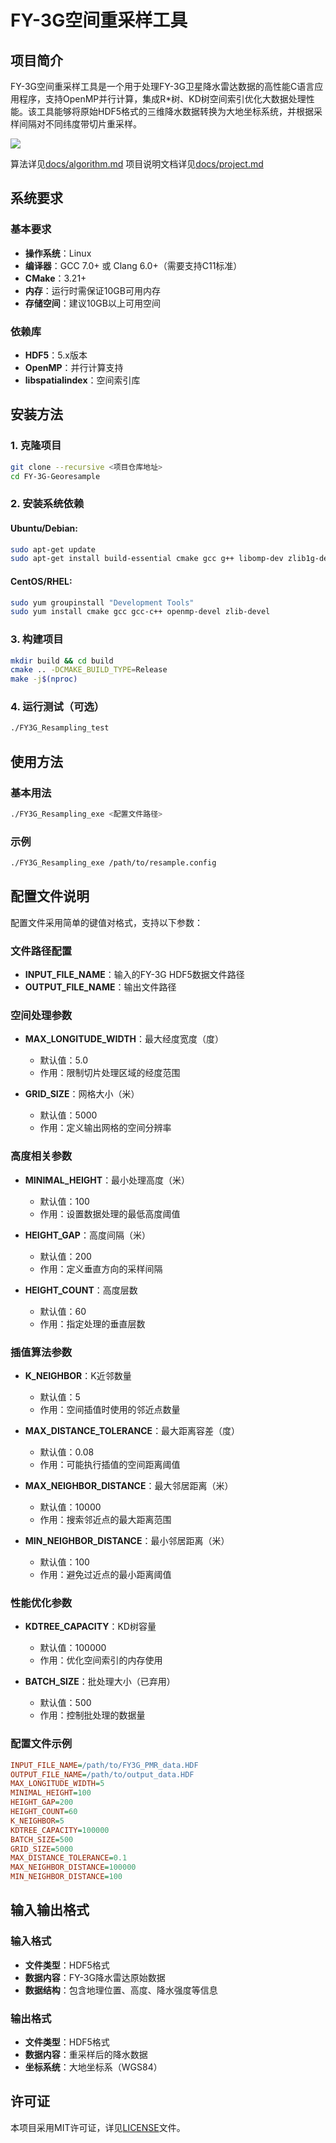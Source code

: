 # FY-3G空间重采样工具

## 项目简介

FY-3G空间重采样工具是一个用于处理FY-3G卫星降水雷达数据的高性能C语言应用程序，支持OpenMP并行计算，集成R*树、KD树空间索引优化大数据处理性能。该工具能够将原始HDF5格式的三维降水数据转换为大地坐标系统，并根据采样间隔对不同纬度带切片重采样。

![](https://cdn.jsdelivr.net/gh/HereIsZephyrus/zephyrus.img/images/blog/FY-3Gdemo.png)

算法详见[docs/algorithm.md](docs/algorithm.md)
项目说明文档详见[docs/project.md](docs/project.md)

## 系统要求

### 基本要求
- **操作系统**：Linux
- **编译器**：GCC 7.0+ 或 Clang 6.0+（需要支持C11标准）
- **CMake**：3.21+
- **内存**：运行时需保证10GB可用内存
- **存储空间**：建议10GB以上可用空间

### 依赖库
- **HDF5**：5.x版本
- **OpenMP**：并行计算支持
- **libspatialindex**：空间索引库

## 安装方法

### 1. 克隆项目
```bash
git clone --recursive <项目仓库地址>
cd FY-3G-Georesample
```

### 2. 安装系统依赖
#### Ubuntu/Debian:
```bash
sudo apt-get update
sudo apt-get install build-essential cmake gcc g++ libomp-dev zlib1g-dev
```

#### CentOS/RHEL:
```bash
sudo yum groupinstall "Development Tools"
sudo yum install cmake gcc gcc-c++ openmp-devel zlib-devel
```

### 3. 构建项目
```bash
mkdir build && cd build
cmake .. -DCMAKE_BUILD_TYPE=Release
make -j$(nproc)
```

### 4. 运行测试（可选）
```bash
./FY3G_Resampling_test
```

## 使用方法

### 基本用法
```bash
./FY3G_Resampling_exe <配置文件路径>
```

### 示例
```bash
./FY3G_Resampling_exe /path/to/resample.config
```

## 配置文件说明

配置文件采用简单的键值对格式，支持以下参数：

### 文件路径配置
- **INPUT_FILE_NAME**：输入的FY-3G HDF5数据文件路径
- **OUTPUT_FILE_NAME**：输出文件路径

### 空间处理参数
- **MAX_LONGITUDE_WIDTH**：最大经度宽度（度）
  - 默认值：5.0
  - 作用：限制切片处理区域的经度范围

- **GRID_SIZE**：网格大小（米）
  - 默认值：5000
  - 作用：定义输出网格的空间分辨率

### 高度相关参数
- **MINIMAL_HEIGHT**：最小处理高度（米）
  - 默认值：100
  - 作用：设置数据处理的最低高度阈值

- **HEIGHT_GAP**：高度间隔（米）
  - 默认值：200
  - 作用：定义垂直方向的采样间隔

- **HEIGHT_COUNT**：高度层数
  - 默认值：60
  - 作用：指定处理的垂直层数

### 插值算法参数
- **K_NEIGHBOR**：K近邻数量
  - 默认值：5
  - 作用：空间插值时使用的邻近点数量

- **MAX_DISTANCE_TOLERANCE**：最大距离容差（度）
  - 默认值：0.08
  - 作用：可能执行插值的空间距离阈值

- **MAX_NEIGHBOR_DISTANCE**：最大邻居距离（米）
  - 默认值：10000
  - 作用：搜索邻近点的最大距离范围

- **MIN_NEIGHBOR_DISTANCE**：最小邻居距离（米）
  - 默认值：100
  - 作用：避免过近点的最小距离阈值

### 性能优化参数
- **KDTREE_CAPACITY**：KD树容量
  - 默认值：100000
  - 作用：优化空间索引的内存使用

- **BATCH_SIZE**：批处理大小（已弃用）
  - 默认值：500
  - 作用：控制批处理的数据量

### 配置文件示例
```ini
INPUT_FILE_NAME=/path/to/FY3G_PMR_data.HDF
OUTPUT_FILE_NAME=/path/to/output_data.HDF
MAX_LONGITUDE_WIDTH=5
MINIMAL_HEIGHT=100
HEIGHT_GAP=200
HEIGHT_COUNT=60
K_NEIGHBOR=5
KDTREE_CAPACITY=100000
BATCH_SIZE=500
GRID_SIZE=5000
MAX_DISTANCE_TOLERANCE=0.1
MAX_NEIGHBOR_DISTANCE=100000
MIN_NEIGHBOR_DISTANCE=100
```

## 输入输出格式

### 输入格式
- **文件类型**：HDF5格式
- **数据内容**：FY-3G降水雷达原始数据
- **数据结构**：包含地理位置、高度、降水强度等信息

### 输出格式
- **文件类型**：HDF5格式
- **数据内容**：重采样后的降水数据
- **坐标系统**：大地坐标系（WGS84）

## 许可证

本项目采用MIT许可证，详见[LICENSE](LICENSE)文件。
